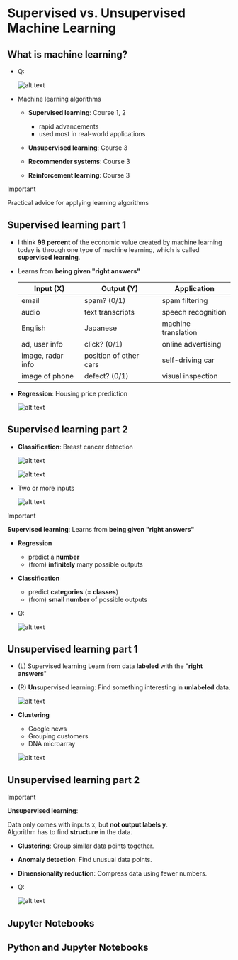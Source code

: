 # Supervised vs. Unsupervised Machine Learning

## What is machine learning?

- Q:

  ![alt text](resources/questions/01.png)

- Machine learning algorithms

  - **Supervised learning**: Course 1, 2

    - rapid advancements
    - used most in real-world applications

  - **Unsupervised learning**: Course 3
  - **Recommender systems**: Course 3
  - **Reinforcement learning**: Course 3

> [!IMPORTANT]
>
> Practical advice for applying learning algorithms

## Supervised learning part 1

- I think **99 percent** of the economic value created by machine learning today is through one type of machine learning, which is called **supervised learning**.

- Learns from **being given "right answers"**

  | Input (X)         | Output (Y)             | Application         |
  | ----------------- | ---------------------- | ------------------- |
  | email             | spam? (0/1)            | spam filtering      |
  | audio             | text transcripts       | speech recognition  |
  | English           | Japanese               | machine translation |
  | ad, user info     | click? (0/1)           | online advertising  |
  | image, radar info | position of other cars | self-driving car    |
  | image of phone    | defect? (0/1)          | visual inspection   |

- **Regression**: Housing price prediction

  ![alt text](resources/notes/01.jpg)

## Supervised learning part 2

- **Classification**: Breast cancer detection

  ![alt text](resources/notes/02.jpg)

  ![alt text](resources/notes/03.jpg)

- Two or more inputs

  ![alt text](resources/notes/04.jpg)

> [!IMPORTANT]
>
> **Supervised learning**: Learns from **being given "right answers"**
>
> - **Regression**
>
>   - predict a **number**
>   - (from) **infinitely** many possible outputs
>
> - **Classification**
>
>   - predict **categories** (= **classes**)
>   - (from) **small number** of possible outputs

- Q:

  ![alt text](resources/questions/02.png)

## Unsupervised learning part 1

- (L) Supervised learning Learn from data **labeled** with the "**right answers**"

- (R) **Un**supervised learning: Find something interesting in **unlabeled** data.

  ![alt text](resources/notes/05.jpg)

- **Clustering**

  - Google news
  - Grouping customers
  - DNA microarray

  ![alt text](resources/notes/06.jpg)

## Unsupervised learning part 2

> [!IMPORTANT]
>
> **Unsupervised learning**:
>
> Data only comes with inputs x, but **not output labels y**.  
> Algorithm has to find **structure** in the data.
>
> - **Clustering**: Group similar data points together.
>
> - **Anomaly detection**: Find unusual data points.
>
> - **Dimensionality reduction**: Compress data using fewer numbers.

- Q:

  ![alt text](resources/questions/03.png)

## Jupyter Notebooks

## Python and Jupyter Notebooks
